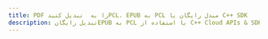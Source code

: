 ---title: PDF را به  تبدیل کنیدPCL، EPUB به PCL مبدل رایگان یا C++ SDKdescription: تبدیل رایگانEPUB به PCL با استفاده از C++ Cloud APIs & SDK همچنین اسناد PDF را در Cloud ایجاد، ویرایش و رندر کنید.---